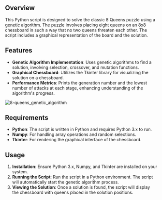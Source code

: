 ## Overview
This Python script is designed to solve the classic 8 Queens puzzle using a genetic algorithm. The puzzle involves placing eight queens on an 8x8 chessboard in such a way that no two queens threaten each other. The script includes a graphical representation of the board and the solution.

## Features
- **Genetic Algorithm Implementation**: Uses genetic algorithms to find a solution, involving selection, crossover, and mutation functions.
- **Graphical Chessboard**: Utilizes the Tkinter library for visualizing the solution on a chessboard.
- **Performance Metrics**: Prints the generation number and the lowest number of attacks at each stage, enhancing understanding of the algorithm's progress.

![8-queens_genetic_algorithm](https://github.com/RafaBrito008/8-Queens_Genetic-Algorithm/assets/94416107/4e59b9e9-c58c-4f9e-ad63-841ddc5ce787)


## Requirements
- **Python**: The script is written in Python and requires Python 3.x to run.
- **Numpy**: For handling array operations and random selections.
- **Tkinter**: For rendering the graphical interface of the chessboard.

## Usage
1. **Installation**: Ensure Python 3.x, Numpy, and Tkinter are installed on your system.
2. **Running the Script**: Run the script in a Python environment. The script will automatically start the genetic algorithm process.
3. **Viewing the Solution**: Once a solution is found, the script will display the chessboard with queens placed in the solution positions.
